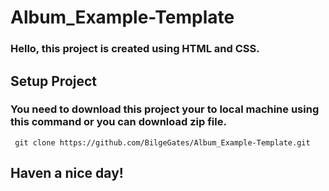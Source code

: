# Album_Example-Template

###  Hello, this project is created using HTML and CSS.  

## Setup Project  

### You need to download this project your to local machine using this command or you can download zip file. 

     git clone https://github.com/BilgeGates/Album_Example-Template.git  

## Haven a nice day!
